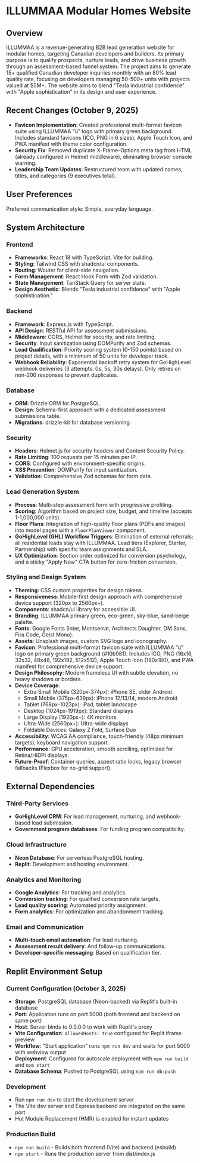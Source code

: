 # ILLUMMAA Modular Homes Website

## Overview
ILLUMMAA is a revenue-generating B2B lead generation website for modular homes, targeting Canadian developers and builders. Its primary purpose is to qualify prospects, nurture leads, and drive business growth through an assessment-based funnel system. The project aims to generate 15+ qualified Canadian developer inquiries monthly with an 80% lead quality rate, focusing on developers managing 50-500+ units with projects valued at $5M+. The website aims to blend "Tesla industrial confidence" with "Apple sophistication" in its design and user experience.

## Recent Changes (October 9, 2025)
- **Favicon Implementation**: Created professional multi-format favicon suite using ILLUMMAA "ü" logo with primary green background. Includes standard favicons (ICO, PNG in 6 sizes), Apple Touch Icon, and PWA manifest with theme color configuration.
- **Security Fix**: Removed duplicate X-Frame-Options meta tag from HTML (already configured in Helmet middleware), eliminating browser console warning.
- **Leadership Team Updates**: Restructured team with updated names, titles, and categories (9 executives total).

## User Preferences
Preferred communication style: Simple, everyday language.

## System Architecture

### Frontend
- **Frameworks**: React 18 with TypeScript, Vite for building.
- **Styling**: Tailwind CSS with shadcn/ui components.
- **Routing**: Wouter for client-side navigation.
- **Form Management**: React Hook Form with Zod validation.
- **State Management**: TanStack Query for server state.
- **Design Aesthetic**: Blends "Tesla industrial confidence" with "Apple sophistication."

### Backend
- **Framework**: Express.js with TypeScript.
- **API Design**: RESTful API for assessment submissions.
- **Middleware**: CORS, Helmet for security, and rate limiting.
- **Security**: Input sanitization using DOMPurify and Zod schemas.
- **Lead Qualification**: Priority scoring system (0-150 points) based on project details, with a minimum of 50 units for developer track.
- **Webhook Reliability**: Exponential backoff retry system for GoHighLevel webhook deliveries (3 attempts: 0s, 5s, 30s delays). Only retries on non-200 responses to prevent duplicates.

### Database
- **ORM**: Drizzle ORM for PostgreSQL.
- **Design**: Schema-first approach with a dedicated assessment submissions table.
- **Migrations**: drizzle-kit for database versioning.

### Security
- **Headers**: Helmet.js for security headers and Content Security Policy.
- **Rate Limiting**: 100 requests per 15 minutes per IP.
- **CORS**: Configured with environment-specific origins.
- **XSS Prevention**: DOMPurify for input sanitization.
- **Validation**: Comprehensive Zod schemas for form data.

### Lead Generation System
- **Process**: Multi-step assessment form with progressive profiling.
- **Scoring**: Algorithm based on project size, budget, and timeline (accepts 1-1,000,000 units).
- **Floor Plans**: Integration of high-quality floor plans (PDFs and images) into model pages with a `FloorPlanViewer` component.
- **GoHighLevel (GHL) Workflow Triggers**: Elimination of external referrals; all residential leads stay with ILLUMMAA. Lead tiers (Explorer, Starter, Partnership) with specific team assignments and SLA.
- **UX Optimization**: Section order optimized for conversion psychology, and a sticky "Apply Now" CTA button for zero-friction conversion.

### Styling and Design System
- **Theming**: CSS custom properties for design tokens.
- **Responsiveness**: Mobile-first design approach with comprehensive device support (320px to 2560px+).
- **Components**: shadcn/ui library for accessible UI.
- **Branding**: ILLUMMAA primary green, eco-green, sky-blue, sand-beige palette.
- **Fonts**: Google Fonts (Inter, Montserrat, Architects Daughter, DM Sans, Fira Code, Geist Mono).
- **Assets**: Unsplash images, custom SVG logo and iconography.
- **Favicon**: Professional multi-format favicon suite with ILLUMMAA "ü" logo on primary green background (#10b981). Includes ICO, PNG (16x16, 32x32, 48x48, 192x192, 512x512), Apple Touch Icon (180x180), and PWA manifest for comprehensive device support.
- **Design Philosophy**: Modern frameless UI with subtle elevation, no heavy shadows or borders.
- **Device Coverage**: 
  - Extra Small Mobile (320px-374px): iPhone SE, older Android
  - Small Mobile (375px-639px): iPhone 12/13/14, modern Android
  - Tablet (768px-1023px): iPad, tablet landscape
  - Desktop (1024px-1919px): Standard displays
  - Large Display (1920px+): 4K monitors
  - Ultra-Wide (2560px+): Ultra-wide displays
  - Foldable Devices: Galaxy Z Fold, Surface Duo
- **Accessibility**: WCAG AA compliance, touch-friendly (48px minimum targets), keyboard navigation support.
- **Performance**: GPU acceleration, smooth scrolling, optimized for Retina/HiDPI displays.
- **Future-Proof**: Container queries, aspect ratio locks, legacy browser fallbacks (Flexbox for no-grid support).

## External Dependencies

### Third-Party Services
- **GoHighLevel CRM**: For lead management, nurturing, and webhook-based lead submission.
- **Government program databases**: For funding program compatibility.

### Cloud Infrastructure
- **Neon Database**: For serverless PostgreSQL hosting.
- **Replit**: Development and hosting environment.

### Analytics and Monitoring
- **Google Analytics**: For tracking and analytics.
- **Conversion tracking**: For qualified conversion rate targets.
- **Lead quality scoring**: Automated priority assignment.
- **Form analytics**: For optimization and abandonment tracking.

### Email and Communication
- **Multi-touch email automation**: For lead nurturing.
- **Assessment result delivery**: And follow-up communications.
- **Developer-specific messaging**: Based on qualification tier.

## Replit Environment Setup

### Current Configuration (October 3, 2025)
- **Storage**: PostgreSQL database (Neon-backed) via Replit's built-in database
- **Port**: Application runs on port 5000 (both frontend and backend on same port)
- **Host**: Server binds to 0.0.0.0 to work with Replit's proxy
- **Vite Configuration**: `allowedHosts: true` configured for Replit iframe preview
- **Workflow**: "Start application" runs `npm run dev` and waits for port 5000 with webview output
- **Deployment**: Configured for autoscale deployment with `npm run build` and `npm start`
- **Database Schema**: Pushed to PostgreSQL using `npm run db:push`

### Development
- Run `npm run dev` to start the development server
- The Vite dev server and Express backend are integrated on the same port
- Hot Module Replacement (HMR) is enabled for instant updates

### Production Build
- `npm run build` - Builds both frontend (Vite) and backend (esbuild)
- `npm start` - Runs the production server from dist/index.js